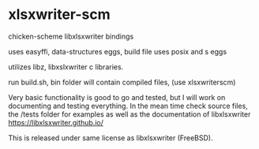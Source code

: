 # xlsxwriter-scm
chicken-scheme libxlsxwriter bindings

uses easyffi, data-structures eggs, build file uses posix and s eggs

utilizes libz, libxslxwriter c libraries.

run build.sh, bin folder will contain compiled files, 
(use xlsxwriterscm)

Very basic functionality is good to go and tested, but I will work on documenting and testing everything.
In the mean time check source files, the /tests folder for examples as well as the documentation of libxlsxwriter https://libxlsxwriter.github.io/ 

This is released under same license as libxlsxwriter (FreeBSD).
